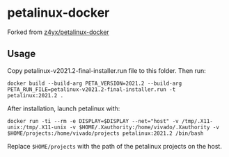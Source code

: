 # petalinux-docker
Forked from [z4yx/petalinux-docker](https://github.com/z4yx/petalinux-docker)

## Usage
Copy petalinux-v2021.2-final-installer.run file to this folder. Then run:
```
docker build --build-arg PETA_VERSION=2021.2 --build-arg PETA_RUN_FILE=petalinux-v2021.2-final-installer.run -t petalinux:2021.2 .
```

After installation, launch petalinux with:
```
docker run -ti --rm -e DISPLAY=$DISPLAY --net="host" -v /tmp/.X11-unix:/tmp/.X11-unix -v $HOME/.Xauthority:/home/vivado/.Xauthority -v $HOME/projects:/home/vivado/projects petalinux:2021.2 /bin/bash
```
Replace `$HOME/projects` with the path of the petalinux projects on the host.
